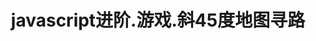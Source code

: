 ---
layout: result
title: javascript进阶.游戏.斜45度地图寻路
keywords:	 "javascript,game,map,斜45度地图寻路,Astar"
description: "javascript game map 斜45度地图寻路 Astar"
referrertitle: "javascript进阶.游戏.斜45度地图寻路"
referrer: "/2014/10/28/javascript-game-map45-findpath/"
hash: "rhuLG"
height: 600
---
